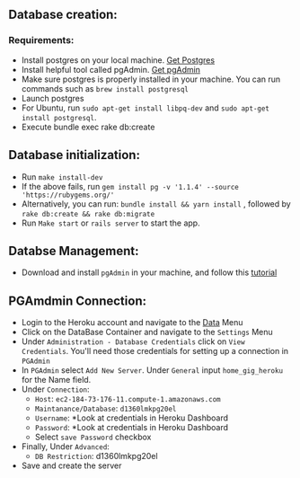 ## Database creation:
 ### Requirements:
 * Install postgres on your local machine. [Get Postgres](https://postgresapp.com)
 * Install helpful tool called pgAdmin. [Get pgAdmin](https://www.pgadmin.org/download/)
 * Make sure postgres is properly installed in your machine. You can run commands such as `brew install postgresql`
 * Launch postgres
 * For Ubuntu, run `sudo apt-get install libpq-dev` and `sudo apt-get install postgresql`.
 * Execute bundle exec rake db:create


 ## Database initialization:
 * Run `make install-dev`
 * If the above fails, run `gem install pg -v '1.1.4' --source 'https://rubygems.org/'`
 * Alternatively, you can run: `bundle install && yarn install` , followed by `rake db:create && rake db:migrate`
 * Run `Make start` or `rails server` to start the app.

 ## Databse Management:
 * Download and install `pgAdmin` in your machine, and follow this [tutorial](http://www.postgresqltutorial.com/connect-to-postgresql-database/)

 ## PGAmdmin Connection:
 * Login to the Heroku account and navigate to the [Data](https://data.heroku.com/) Menu
 * Click on the DataBase Container and navigate to the `Settings` Menu
 * Under `Administration - Database Credentials` click on `View Credentials`. You'll need those credentials for setting up a connection in `PGAdmin`
 * In `PGAdmin` select `Add New Server`. Under `General` input `home_gig_heroku` for the Name field.
 * Under `Connection`:
    * `Host`: `ec2-184-73-176-11.compute-1.amazonaws.com`
    * `Maintanance/Database`: `d1360lmkpg20el`
    * `Username`: *Look at credentials in Heroku Dashboard
    * `Password`: *Look at credentials in Heroku Dashboard
    * Select `save Password` checkbox
* Finally, Under `Advanced`:
    * `DB Restriction`: d1360lmkpg20el
* Save and create the server
